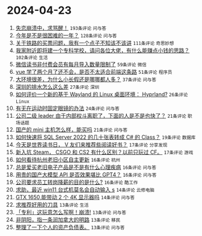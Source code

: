 # 2024-04-23

1. [失恋崩溃中，求骂醒！](https://www.v2ex.com/t/1034891) `193条评论` `问与答`
1. [今年是不是很困难的一年？](https://www.v2ex.com/t/1034815) `128条评论` `问与答`
1. [关于铁路的买票问题，我有一个点子不知该不该讲](https://www.v2ex.com/t/1034821) `111条评论` `奇思妙想`
1. [我家附近即将建一个专科学校，请问各位大佬，有什么能赚点小钱的思路？](https://www.v2ex.com/t/1034899) `102条评论` `生活`
1. [微信读书非付费会员有每月导入数量限制了](https://www.v2ex.com/t/1034799) `59条评论` `微信`
1. [vue 学了两个月了还不会，是否不太适合前端这条路](https://www.v2ex.com/t/1034933) `51条评论` `程序员`
1. [大环境很差，为什么小长假还是哪哪都人多？](https://www.v2ex.com/t/1034904) `37条评论` `问与答`
1. [深圳的排水怎么这么差](https://www.v2ex.com/t/1034812) `27条评论` `深圳`
1. [如何评价一个新的基于 Wayland 的 Linux 桌面环境： Hyprland?](https://www.v2ex.com/t/1034885) `26条评论` `Linux`
1. [有无在运动时固定眼镜的办法](https://www.v2ex.com/t/1034805) `24条评论` `问与答`
1. [公司二级 leader 由于内部权斗离职了，下面的人是不是也快了？](https://www.v2ex.com/t/1034829) `21条评论` `职场话题`
1. [国产的 mini 主机怎么样，能买吗](https://www.v2ex.com/t/1034828) `21条评论` `问与答`
1. [如何快速将 SQL Server 2022 的几十张表转成 C# 的 Class？](https://www.v2ex.com/t/1034846) `19条评论` `数据库`
1. [今天是世界读书日， V 友们来推荐些阅读好书？](https://www.v2ex.com/t/1034945) `17条评论` `分享发现`
1. [新入坑 Steam， CSGO 和 CS2 有什么区别？以前只玩过 CF。](https://www.v2ex.com/t/1034878) `17条评论` `游戏`
1. [如何看待杭州老旧小区自主更新](https://www.v2ex.com/t/1034894) `16条评论` `杭州`
1. [总是爱买老旧电子产品是不是有什么心理疾病](https://www.v2ex.com/t/1034838) `16条评论` `问与答`
1. [用贵的国产大模型 API 是否效果堪比 GPT4？](https://www.v2ex.com/t/1034834) `16条评论` `问与答`
1. [公司要求员工转岗降薪的目的是什么?](https://www.v2ex.com/t/1034823) `16条评论` `酷工作`
1. [求助，最近 win11 台式机莫名会自动输入 s](https://www.v2ex.com/t/1034869) `14条评论` `云修电脑`
1. [GTX 1650,能带动 2 个 4K 显示器吗](https://www.v2ex.com/t/1034804) `14条评论` `问与答`
1. [求推荐好用的刀具](https://www.v2ex.com/t/1034895) `13条评论` `生活`
1. [「专利」这玩意怎么写啊！崩溃!](https://www.v2ex.com/t/1034862) `13条评论` `问与答`
1. [非阴阳，指一条润加拿大的明路](https://www.v2ex.com/t/1034860) `13条评论` `移民`
1. [整理了一下个人的资产负债表。](https://www.v2ex.com/t/1034813) `13条评论` `问与答`
